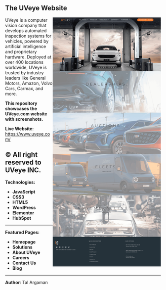 ## The UVeye Website

<img align="right" src="/1-homepage.png" alt="uveye-website" width="350">

UVeye is a computer vision company that develops automated inspection systems for vehicles, powered by artificial intelligence and proprietary hardware. Deployed at over 400 locations worldwide, UVeye is trusted by industry leaders like General Motors, Amazon, Volvo Cars, Carmax, and more.

**This repository showcases the UVeye.com website with screenshots.**

**Live Website:** 
<br>https://www.uveye.com/

© All right reserved to UVeye INC.
---

**Technologies:**

- **JavaScript**
- **CSS3**
- **HTML5**
- **WordPress**
- **Elementor**
- **HubSpot**

---

**Featured Pages:**

- **Homepage**
- **Solutions**
- **About UVeye**
- **Careers**
- **Contact Us**
- **Blog**

---

**Author**: Tal Argaman

